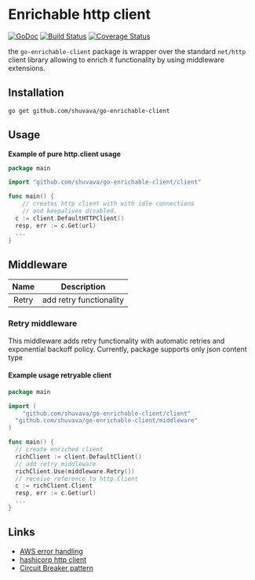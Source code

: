 # Enrichable http client

[![GoDoc](https://godoc.org/github.com/shuvava/go-enrichable-client?status.svg)](http://godoc.org/github.com/shuvava/go-enrichable-client)
[![Build Status](https://travis-ci.org/shuvava/go-enrichable-client.svg?branch=master)](https://travis-ci.org/shuvava/go-enrichable-client)
[![Coverage Status](https://coveralls.io/repos/github/shuvava/go-enrichable-client/badge.svg?branch=master)](https://coveralls.io/github/shuvava/go-enrichable-client?branch=master)

the `go-enrichable-client` package is wrapper over the standard `net/http` client library 
allowing to enrich it functionality by using middleware extensions.


## Installation

```shell
go get github.com/shuvava/go-enrichable-client
```

## Usage

**Example of pure http.client usage**

```go
package main

import "github.com/shuvava/go-enrichable-client/client"

func main() { 
	// creates http client with with idle connections 
	// and keepalives disabled.
  c := client.DefaultHTTPClient()
  resp, err := c.Get(url)	
  ...
}
```

## Middleware 

|  Name  | Description             |
|:------:|:-----------------------:|
| Retry  | add retry functionality |

### Retry middleware

This middleware adds retry functionality with automatic retries and exponential backoff policy. Currently, package supports only json content type

#### Example usage retryable client

```go
package main

import (
	"github.com/shuvava/go-enrichable-client/client"
  "github.com/shuvava/go-enrichable-client/middleware"
)

func main() {
  // create enriched client
  richClient := client.DefaultClient()
  // add retry middleware
  richClient.Use(middleware.Retry())
  // receive reference to http.Client
  c := richClient.Client
  resp, err := c.Get(url)	
  ...
}
```

## Links 

* [AWS error handling](https://docs.aws.amazon.com/apigateway/api-reference/handling-errors/)
* [hashicorp http client](https://github.com/hashicorp/go-retryablehttp.git)
* [Circuit Breaker pattern](https://msdn.microsoft.com/en-us/library/dn589784.aspx)
